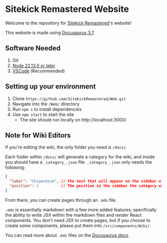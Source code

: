 # Sitekick Remastered Website

Welcome to the repository for [Sitekick Remastered](https://sitekickremastered.com/)'s website! 

This website is made using [Docusaurus 3.7](https://docusaurus.io/).

## Software Needed
1. Git
1. [Node 22.13.0 or later](https://nodejs.org/en/download)
1. [VSCode](https://code.visualstudio.com/) (Recommended)

## Setting up your environment
1. Clone ```https://github.com/SitekickRemastered/Web.git``` 
1. Navigate into the `/Web/` directory
1. Run `npm i` to install dependencies
1. Use `npm start` to start the site
    - The site should run locally on http://localhost:3000/

## Note for Wiki Editors
If you're editing the wiki, the only folder you need is `/docs/`.

Each folder within `/docs/` will generate a category for the wiki, and inside you should have a `_category_.json` file. `_category_.json` only needs the following:
```json
{
  "label": "Chipendium", // The text that will appear on the sidebar of the wiki
  "position": 3          // The position in the sidebar the category will have
}
```

From there, you can create pages through an `.mdx` file.

`.mdx` is essentially markdown with a few more added features; specifically the ability to write JSX within the markdown files and render React components. You don't need JSX to create pages, but if you choose to create some components, please put them into `/src/components/Wiki/`.

You can read more about `.mdx` files on the [Docusaurus docs](https://docusaurus.io/docs/markdown-features/react).
